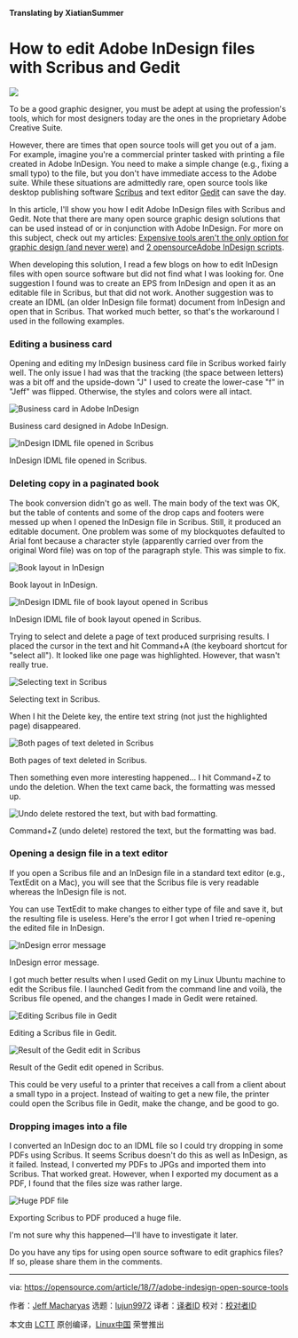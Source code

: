 **Translating by XiatianSummer**

How to edit Adobe InDesign files with Scribus and Gedit
======

![](https://opensource.com/sites/default/files/styles/image-full-size/public/lead-images/open-indesign-scribus-gedit-graphic.jpg?itok=OPJaGdA5)

To be a good graphic designer, you must be adept at using the profession's tools, which for most designers today are the ones in the proprietary Adobe Creative Suite.

However, there are times that open source tools will get you out of a jam. For example, imagine you're a commercial printer tasked with printing a file created in Adobe InDesign. You need to make a simple change (e.g., fixing a small typo) to the file, but you don't have immediate access to the Adobe suite. While these situations are admittedly rare, open source tools like desktop publishing software [Scribus][1] and text editor [Gedit][2] can save the day.

In this article, I'll show you how I edit Adobe InDesign files with Scribus and Gedit. Note that there are many open source graphic design solutions that can be used instead of or in conjunction with Adobe InDesign. For more on this subject, check out my articles: [Expensive tools aren't the only option for graphic design (and never were)][3] and [2 open][4][source][4][Adobe InDesign scripts][4].

When developing this solution, I read a few blogs on how to edit InDesign files with open source software but did not find what I was looking for. One suggestion I found was to create an EPS from InDesign and open it as an editable file in Scribus, but that did not work. Another suggestion was to create an IDML (an older InDesign file format) document from InDesign and open that in Scribus. That worked much better, so that's the workaround I used in the following examples.

### Editing a business card

Opening and editing my InDesign business card file in Scribus worked fairly well. The only issue I had was that the tracking (the space between letters) was a bit off and the upside-down "J" I used to create the lower-case "f" in "Jeff" was flipped. Otherwise, the styles and colors were all intact.


![Business card in Adobe InDesign][6]

Business card designed in Adobe InDesign.

![InDesign IDML file opened in Scribus][8]

InDesign IDML file opened in Scribus.

### Deleting copy in a paginated book

The book conversion didn't go as well. The main body of the text was OK, but the table of contents and some of the drop caps and footers were messed up when I opened the InDesign file in Scribus. Still, it produced an editable document. One problem was some of my blockquotes defaulted to Arial font because a character style (apparently carried over from the original Word file) was on top of the paragraph style. This was simple to fix.

![Book layout in InDesign][10]

Book layout in InDesign.

![InDesign IDML file of book layout opened in Scribus][12]

InDesign IDML file of book layout opened in Scribus.

Trying to select and delete a page of text produced surprising results. I placed the cursor in the text and hit Command+A (the keyboard shortcut for "select all"). It looked like one page was highlighted. However, that wasn't really true.

![Selecting text in Scribus][14]

Selecting text in Scribus.

When I hit the Delete key, the entire text string (not just the highlighted page) disappeared.

![Both pages of text deleted in Scribus][16]

Both pages of text deleted in Scribus.

Then something even more interesting happened… I hit Command+Z to undo the deletion. When the text came back, the formatting was messed up.

![Undo delete restored the text, but with bad formatting.][18]

Command+Z (undo delete) restored the text, but the formatting was bad.

### Opening a design file in a text editor

If you open a Scribus file and an InDesign file in a standard text editor (e.g., TextEdit on a Mac), you will see that the Scribus file is very readable whereas the InDesign file is not.

You can use TextEdit to make changes to either type of file and save it, but the resulting file is useless. Here's the error I got when I tried re-opening the edited file in InDesign.

![InDesign error message][20]

InDesign error message.

I got much better results when I used Gedit on my Linux Ubuntu machine to edit the Scribus file. I launched Gedit from the command line and voilà, the Scribus file opened, and the changes I made in Gedit were retained.

![Editing Scribus file in Gedit][22]

Editing a Scribus file in Gedit.

![Result of the Gedit edit in Scribus][24]

Result of the Gedit edit opened in Scribus.

This could be very useful to a printer that receives a call from a client about a small typo in a project. Instead of waiting to get a new file, the printer could open the Scribus file in Gedit, make the change, and be good to go.

### Dropping images into a file

I converted an InDesign doc to an IDML file so I could try dropping in some PDFs using Scribus. It seems Scribus doesn't do this as well as InDesign, as it failed. Instead, I converted my PDFs to JPGs and imported them into Scribus. That worked great. However, when I exported my document as a PDF, I found that the files size was rather large.

![Huge PDF file][26]

Exporting Scribus to PDF produced a huge file.

I'm not sure why this happened—I'll have to investigate it later.

Do you have any tips for using open source software to edit graphics files? If so, please share them in the comments.

--------------------------------------------------------------------------------

via: https://opensource.com/article/18/7/adobe-indesign-open-source-tools

作者：[Jeff Macharyas][a]
选题：[lujun9972](https://github.com/lujun9972)
译者：[译者ID](https://github.com/译者ID)
校对：[校对者ID](https://github.com/校对者ID)

本文由 [LCTT](https://github.com/LCTT/TranslateProject) 原创编译，[Linux中国](https://linux.cn/) 荣誉推出

[a]:https://opensource.com/users/rikki-endsley
[1]:https://www.scribus.net/
[2]:https://wiki.gnome.org/Apps/Gedit
[3]:https://opensource.com/life/16/8/open-source-alternatives-graphic-design
[4]:https://opensource.com/article/17/3/scripts-adobe-indesign
[5]:/file/402516
[6]:https://opensource.com/sites/default/files/uploads/1-business_card_designed_in_adobe_indesign_cc.png (Business card in Adobe InDesign)
[7]:/file/402521
[8]:https://opensource.com/sites/default/files/uploads/2-indesign_.idml_file_opened_in_scribus.png (InDesign IDML file opened in Scribus)
[9]:/file/402531
[10]:https://opensource.com/sites/default/files/uploads/3-book_layout_in_indesign.png (Book layout in InDesign)
[11]:/file/402536
[12]:https://opensource.com/sites/default/files/uploads/4-indesign_.idml_file_of_book_opened_in_scribus.png (InDesign IDML file of book layout opened in Scribus)
[13]:/file/402541
[14]:https://opensource.com/sites/default/files/uploads/5-command-a_in_the_scribus_file.png (Selecting text in Scribus)
[15]:/file/402546
[16]:https://opensource.com/sites/default/files/uploads/6-deleted_text_in_scribus.png (Both pages of text deleted in Scribus)
[17]:/file/402551
[18]:https://opensource.com/sites/default/files/uploads/7-command-z_in_scribus.png (Undo delete restored the text, but with bad formatting.)
[19]:/file/402556
[20]:https://opensource.com/sites/default/files/uploads/8-indesign_error_message.png (InDesign error message)
[21]:/file/402561
[22]:https://opensource.com/sites/default/files/uploads/9-scribus_edited_in_gedit_on_linux.png (Editing Scribus file in Gedit)
[23]:/file/402566
[24]:https://opensource.com/sites/default/files/uploads/10-scribus_opens_after_gedit_changes.png (Result of the Gedit edit in Scribus)
[25]:/file/402571
[26]:https://opensource.com/sites/default/files/uploads/11-large_pdf_size.png (Huge PDF file)

